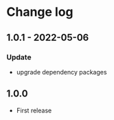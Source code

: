 # Change log

## 1.0.1 - 2022-05-06

### Update
- upgrade dependency packages

## 1.0.0 
- First release